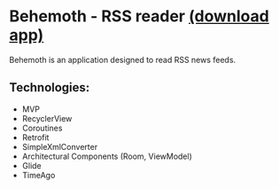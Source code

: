 # Behemoth - RSS reader [(download app)](https://drive.google.com/open?id=1ObS9BwE9RHtgTXu3lxIJwkSqJkEqmKfk)
Behemoth is an application designed to read RSS news feeds.
## Technologies:
* MVP
* RecyclerView
* Coroutines
* Retrofit
* SimpleXmlConverter
* Architectural Components (Room, ViewModel)
* Glide
* TimeAgo
